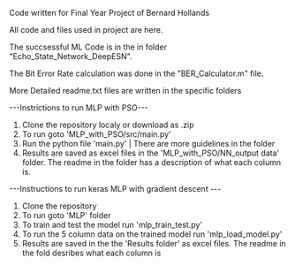 Code written for Final Year Project of Bernard Hollands

All code and files used in project are here. 

The succsessful ML Code is in the in folder "Echo_State_Network_DeepESN". 

The Bit Error Rate calculation was done in the "BER_Calculator.m" file.


More Detailed readme.txt files are written in the specific folders

---Instrictions to run MLP with PSO---
1. Clone the repository localy or download as .zip
2. To run goto 'MLP_with_PSO/src/main.py'
3. Run the python file 'main.py' | There are more guidelines in the folder
4. Results are saved as excel files in the 'MLP_with_PSO/NN_output data' folder. The readme in the folder has a description of what each column is. 

---Instructions to run keras MLP with gradient descent ---
1. Clone the repository
2. To run goto 'MLP' folder
3. To train and test the model run 'mlp_train_test.py'
4. To run the 5 column data on the trained model run 'mlp_load_model.py'
5. Results are saved in the the 'Results folder' as excel files. The readme in the fold desribes what each column is
